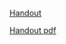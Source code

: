 
[Handout](https://github.com/davanstrien/ucl-research-data-management/blob/master/Handouts/src/handout.md)


[Handout pdf](TODO)
